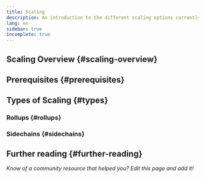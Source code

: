 ```yaml
---
title: Scaling
description: An introduction to the different scaling options currently being developed by the Ethereum community.
lang: en
sidebar: true
incomplete: true
---
```


## Scaling Overview {#scaling-overview}

## Prerequisites {#prerequisites}

## Types of Scaling {#types}

### Rollups {#rollups}

### Sidechains {#sidechains}

## Further reading {#further-reading}

_Know of a community resource that helped you? Edit this page and add it!_

